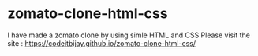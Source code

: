 # zomato-clone-html-css
I have made a zomato clone by using simle HTML and CSS
Please visit the site : https://codeitbijay.github.io/zomato-clone-html-css/ 
